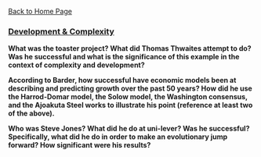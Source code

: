 [Back to Home Page](https://grace-yoon1.github.io/DATA150/)

### [Development & Complexity](https://youtu.be/02EZPxPcFqs)

**What was the toaster project? What did Thomas Thwaites attempt to do? Was he successful and what is the significance of this example in the context of complexity and development?**


**According to Barder, how successful have economic models been at describing and predicting growth over the past 50 years?  How did he use the Harrod-Domar model, the Solow model, the Washington consensus, and the Ajoakuta Steel works to illustrate his point (reference at least two of the above).**


**Who was Steve Jones? What did he do at uni-lever? Was he successful?  Specifically, what did he do in order to make an evolutionary jump forward?  How significant were his results?**
